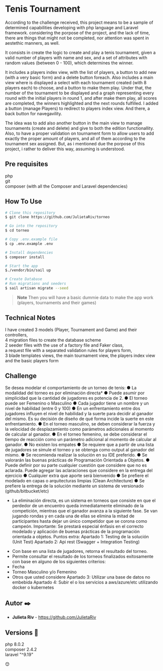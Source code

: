 # Tenis Tournament

According to the challenge received, this project means to be a sample of determined capabilities developing with php language and Laravel framework.
considering the porpose of the project, and the lack of time, there are things that might not be completed, nor attention was spent in aestethic manners, as well.

It consists in create the logic to create and play a tenis tournament, given a valid number of players with name and sex, and a set of attributes with random values (between 0 - 100), which determines the winner.

It includes a players index view, with the list of players, a button to add new (with a very basic form) and a delete button foreach. 
Also includes a main view where is displayed a select with each tournament created (with 8 players each) to choose, and a button to make them play. Under that, the number of the tournament to be displayed and a graph representing every round with the initial players in round 1, and after make them play, all scores are completed, the winners highlighted and the next rounds fulfilled. 
I added a button (manage Players) to redirect to players index view. And there, a back button for navegavility.

The idea was to add also another button in the main view to manage tournaments (create and delete) and give to both the edition functionallity. Also, to have a proper validation on tournament form to allow users to add exactly the proper amount of players, and all of them according to the tournament sex assigned.
But, as i mentioned due the porpose of this project, i rather to deliver this way, assuming is understood.


## Pre requisites

php<br> 
git<br>
composer (with all the Composer and Laravel dependencies)


## How To Use

```bash
# Clone this repository
$ git clone https://github.com/JulietaRiv/torneo

# Go into the repository
$ cd torneo

# Copy .env.example file
$ cp .env.example .env

# Install dependencies
$ composer install

# Start the app
$./vendor/bin/sail up

# Create Database
# Run migrations and seeders
$ sail artisan migrate --seed
```

> **Note**
> Then you will have a basic dummie data to make the app work <br>
(players, tournaments and their games) <br>


## Technical Notes

I have created 3 models (Player, Tournament and Game) and their controllers, <br> 
4 migration files to create the database scheme<br>
2 seeder files with the use of a factory file and Faker class,<br>
a request file with a separated validation rules for players form,<br>
3 blade templates views, the main tournament view, the players index view and the basic players form


## Challenge 

Se desea modelar el comportamiento de un torneo de tenis:
● La modalidad del torneo es por eliminación directa*
● Puede asumir por simplicidad que la cantidad de jugadores es potencia de 2.
● El torneo puede ser Femenino o Masculino
● Cada jugador tiene un nombre y un nivel de habilidad (entre 0 y 100)
● En un enfrentamiento entre dos jugadores influyen el nivel de habilidad y la suerte para
decidir al ganador del mismo. Es su decisión de diseño de qué forma incide la suerte en
este enfrentamiento.
● En el torneo masculino, se deben considerar la fuerza y la velocidad de desplazamiento
como parámetros adicionales al momento de calcular al ganador.
● En el torneo femenino, se debe considerar el tiempo de reacción como un parámetro
adicional al momento de calcular al ganador.
● No existen los empates
● Se requiere que a partir de una lista de jugadores se simule el torneo y se obtenga
como output al ganador del mismo.
● Se recomienda realizar la solución en su IDE preferido.
● Se valorarán las buenas prácticas de Programación Orientada a Objetos.
● Puede definir por su parte cualquier cuestión que considere que no es aclarada. Puede
agregar las aclaraciones que considere en la entrega del ejercicio
● Cualquier extra que aporte será bienvenido
● Se prefiere el modelado en capas o arquitecturas limpias (Clean Architecture)
● Se prefiere la entrega de la solución mediante un sistema de versionado
(github/bitbucket/etc)
* La eliminación directa, es un sistema en torneos que consiste en que el perdedor de un
encuentro queda inmediatamente eliminado de la competición, mientras que el ganador
avanza a la siguiente fase. Se van jugando rondas y en cada una de ellas se elimina la
mitad de participantes hasta dejar un único competidor que se corona como campeón.
Importante: Se prestará especial énfasis en el correcto modelado y aplicación de buenas
prácticas de la programación orientada a objetos.
Puntos extra:
Apartado 1: Testing de la solución (Unit Test)
Apartado 2: Api rest (Swagger + Integration Testing)

- Con base en una lista de jugadores, retorna el resultado del torneo.
- Permite consultar el resultado de los torneos finalizados exitosamente con
base en alguno de los siguientes criterios:
- Fecha
- Torneo Masculino y/o Femenino
- Otros que usted considere
Apartado 3: Utilizar una base de datos no embebida
Apartado 4: Subir el o los servicios a aws/azure/etc utilizando docker o kubernetes


## Autor ✒️

* **Julieta Riv** - https://github.com/JulietaRiv


## Versions 📌

php 8.0.2<br>
composer 2.4.2<br>
laravel "^9.19"


 😊
